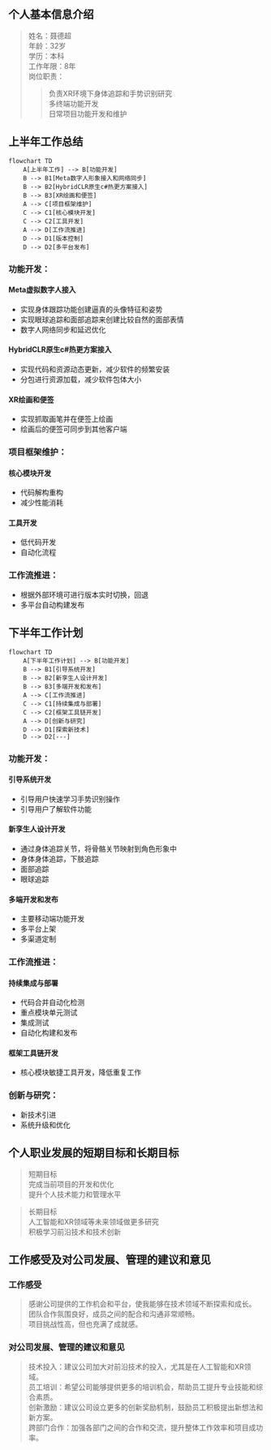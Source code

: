 

## 个人基本信息介绍

>姓名：聂德超  
>年龄：32岁  
>学历：本科  
>工作年限：8年  
>岗位职责：
>>负责XR环境下身体追踪和手势识别研究  
>>多终端功能开发  
>>日常项目功能开发和维护  


## 上半年工作总结  
```mermaid 
flowchart TD
    A[上半年工作] --> B[功能开发]
    B --> B1[Meta数字人形象接入和网络同步]
    B --> B2[HybridCLR原生c#热更方案接入]
    B --> B3[XR绘画和便签]
    A --> C[项目框架维护]
    C --> C1[核心模块开发]
    C --> C2[工具开发]
    A --> D[工作流推进]
    D --> D1[版本控制]
    D --> D2[多平台发布]
```

### 功能开发：

#### Meta虚拟数字人接入
* 实现身体跟踪功能创建逼真的头像特征和姿势
* 实现眼球追踪和面部追踪来创建比较自然的面部表情
* 数字人网络同步和延迟优化

#### HybridCLR原生c#热更方案接入  
* 实现代码和资源动态更新，减少软件的频繁安装  
* 分包进行资源加载，减少软件包体大小

#### XR绘画和便签
* 实现抓取画笔并在便签上绘画
* 绘画后的便签可同步到其他客户端

### 项目框架维护：

#### 核心模块开发  
* 代码解构重构  
* 减少性能消耗

#### 工具开发  
* 低代码开发
* 自动化流程

### 工作流推进：  
* 根据外部环境可进行版本实时切换，回退
* 多平台自动构建发布

## 下半年工作计划  

```mermaid 
flowchart TD
    A[下半年工作计划] --> B[功能开发]
    B --> B1[引导系统开发]
    B --> B2[新孪生人设计开发]
    B --> B3[多端开发和发布]
    A --> C[工作流推进]
    C --> C1[持续集成与部署]
    C --> C2[框架工具链开发]
    A --> D[创新与研究]
    D --> D1[探索新技术]
    D --> D2[---]
```


### 功能开发：

#### 引导系统开发
* 引导用户快速学习手势识别操作
* 引导用户了解软件功能

#### 新孪生人设计开发  
* 通过身体追踪关节，将骨骼关节映射到角色形象中  
* 身体身体追踪，下肢追踪  
* 面部追踪  
* 眼球追踪

#### 多端开发和发布  
* 主要移动端功能开发  
* 多平台上架
* 多渠道定制

### 工作流推进：

#### 持续集成与部署  
* 代码合并自动化检测  
* 重点模块单元测试  
* 集成测试  
* 自动化构建和发布

#### 框架工具链开发    
* 核心模块敏捷工具开发，降低重复工作

### 创新与研究：
*  新技术引进
*  系统升级和优化
     
  
## 个人职业发展的短期目标和长期目标
> 短期目标  
> 完成当前项目的开发和优化  
> 提升个人技术能力和管理水平  


>长期目标  
>人工智能和XR领域等未来领域做更多研究  
>积极学习前沿技术和技术创新  

## 工作感受及对公司发展、管理的建议和意见  
### 工作感受
>感谢公司提供的工作机会和平台，使我能够在技术领域不断探索和成长。  
>团队合作氛围良好，成员之间的配合和沟通非常顺畅。  
>项目挑战性高，但也充满了成就感。

### 对公司发展、管理的建议和意见  
>技术投入：建议公司加大对前沿技术的投入，尤其是在人工智能和XR领域。  
>员工培训：希望公司能够提供更多的培训机会，帮助员工提升专业技能和综合素质。  
>创新激励：建议公司设立更多的创新奖励机制，鼓励员工积极提出新想法和新方案。  
>跨部门合作：加强各部门之间的合作和交流，提升整体工作效率和项目成功率。  














